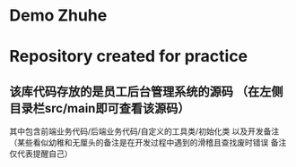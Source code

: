 # Demo Zhuhe
Repository created for practice
===
该库代码存放的是员工后台管理系统的源码 （在左侧目录栏src/main即可查看该源码）
---
其中包含前端业务代码/后端业务代码/自定义的工具类/初始化类 以及开发备注（某些看似幼稚和无厘头的备注是在开发过程中遇到的滑稽且查找废时错误 备注仅代表提醒自己）

